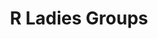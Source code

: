 ---
title: "R Ladies Groups"
layout: "r-ladies-groups"
slug: "r-ladies-groups"

pageHeading: ""
pageDescription: ""

r_ladies_groups:
    - countryName: "Argentina"
      details: 
        - "* Buenos Aires: [R-Ladies Buenos Aires](https://www.meetup.com/rladies-buenos-aires/)"
        - "* Santa Rosa: [R-Ladies Santa Rosa](https://www.meetup.com/rladies-santa-rosa/)"
    - countryName: "Australia"
      details:
        - "* Adelaide: [R-Ladies Adelaide](https://www.meetup.com/rladies-adelaide/)"
        - "* Melbourne: [R-Ladies Melbourne](https://www.meetup.com/R-Ladies-Melbourne/); [@RLadiesAU](https://twitter.com/RLadiesAU)."
    - countryName: "Belgium"
      details: 
        - "* Brussels: [R-Ladies Brussels](https://www.meetup.com/R-Ladies-Brussels/members/)"
    - countryName: "Brazil"
      details:
        - "* Rio-de-Janeiro: [R-Ladies Rio-de-Janeiro](https://www.meetup.com/R-Ladies-Rio-de-Janeiro); [@RLadiesRio](https://twitter.com/RLadiesRio)"
        - "* Belo-Horizonte: [R-Ladies Belo-Horizonte](https://www.meetup.com/pt-BR/rladies-belo-horizonte/); [@RLadiesBH](https://twitter.com/RLadiesBH)"
    - countryName: "France"
      details: 
        - "* Paris: [Paris](https://www.meetup.com/rladies-paris/)"
    - countryName: "Germany"
      details: 
        - "* Berlin: [R-Ladies Berlin](https://www.meetup.com/rladies-berlin/); [@RLadiesBerlin](https://twitter.com/RLadiesBerlin)."
        - "* Munich: [R-Ladies Munich](https://www.meetup.com/rladies-munich)"
    - countryName: "Georgia"
      details: 
        - "* Tbilisi: [R-Ladies Tbilisi](https://www.meetup.com/R-Ladies-Tbilisi/)"
    - countryName: "Ireland"
      details: 
        - "* Dublin: [R-Ladies Dublin](https://www.meetup.com/R-Ladies-Dublin/)"
    - countryName: "Nepal"
      details: 
        - "* Kathmandu: [R-Ladies Kathmandu](https://www.meetup.com/rladies-kathmandu/); [@RLadiesKtm](https://twitter.com/RLadiesKtm)"
    - countryName: "New Zealand"
      details: 
        - "* Auckland: [R-Ladies Auckland](https://www.meetup.com/rladies-auckland/);
        [@RLadiesAKL](https://twitter.com/RLadiesAKL)"
        - "* Christchurch: [R-Ladies Christchurch](https://www.meetup.com/rladies-christchurch/);
        [@RLadiesChch](@RLadiesChch)"
    - countryName: "Norway"
      details: 
        - "* Oslo: [RLadies Oslo](https://www.meetup.com/en-AU/rladies-oslo/); [@RLadies_Oslo](https://twitter.com/RLadies_Oslo)"
    - countryName: "Peru"
      details: 
        - "* Lima: [R-Ladies Lima](https://twitter.com/RLadiesLima)"
    - countryName: "Poland"
      details: 
        - "* Warsaw: [Spotkania Entuzjastów R](https://www.meetup.com/Spotkania-Entuzjastow-R-Warsaw-R-Users-Group-Meetup/)"
    - countryName: "Portugal"
      details: 
        - "* Lisbon: [R-Ladies Lisboa](https://www.meetup.com/R-Ladies-Lisboa/)"
    - countryName: "Romania"
      details: 
        - "* Bucharest: [R-Ladies Bucharest](https://www.meetup.com/rladies-bucharest/); [@RLadies_Buchares](https://twitter.com/rladiesbuchares)"
    - countryName: "South Africa"
      details: 
        - "* Cape Town: [R-Ladies Cape Town](https://www.meetup.com/R-Ladies-Cape-Town/)"
    - countryName: "Spain"
      details: 
        - "* Madrid: [Madrid](https://www.meetup.com/rladies-madrid); [@RLadiesMAD](https://twitter.com/RLadiesMAD)"
        - "* Barcelona: [Barcelona](https://www.meetup.com/es-ES/rladies-barcelona/); [@RLadiesBCN](https://twitter.com/rladiesbcn)"
        - "* Valencia: [Valencia](https://twitter.com/RLadiesValencia)"
    - countryName: "Switzerland"
      details: 
        - "* Lausanne: [R-Ladies Lausanne](https://www.meetup.com/rladies-lausanne/); [@RLadiesLausanne](https://twitter.com/rladieslausanne)"
    - countryName: "Taipei"
      details: 
        - "* Taipei: [R-Ladies Taipei](https://www.meetup.com/R-Ladies-Taipei/)"
    - countryName: "Turkey"
      details: 
        - "* Istanbul: [R-Ladies Istanbul](https://www.meetup.com/R-Ladies-Istanbul/)"
        - "* Izmir: [R-Ladies İzmiR](https://www.meetup.com/R-Ladies-%C4%B0zmiR/)"
    - countryName: "United Kingdom"
      details: 
        - "* London: [R-Ladies London](https://www.meetup.com/rladies-london/)"
        - "* Manchester: R Ladies Manchester; [@RLadiesManchest](https://twitter.com/RLadiesManchest)"
    - countryName: "United States of America"
      details: 
        - "* Los Angeles, CA: [R-Ladies Los Angeles](https://www.meetup.com/rladies-la/)"
        - "* San Francisco, CA: [R-Ladies SF](https://www.meetup.com/rladies-san-francisco/); [@RLadiesSF](https://twitter.com/RLadiesSF)."
        - "* Miami, FL: [R-Ladies Miami](https://www.meetup.com/R-Ladies-Miami/)"
        - "* Orlando, FL: [R-Ladies Orlando](https://www.meetup.com/R-Ladies-Orlando/)"
        - "* Ames, IO: [R-Ladies Ames](https://www.meetup.com/R-Ladies-Ames/); [@RLadiesAmes](https://twitter.com/RLadiesAmes)"
        - "* Chicago, IL: [R-Ladies Chicago](https://www.meetup.com/rladies-chicago/); [@RLadiesChicago](https://twitter.com/RLadiesChicago)"
        - "* Louisville, KY: [R-Ladies Louisville](https://www.meetup.com/rladies-louisville/)"
        - "* Boston, MA: [R-Ladies Boston](https://www.meetup.com/R-Ladies-Boston/)"
        - "* East Lansing, MI: [R-Ladies East Lansing](https://www.meetup.com/rladies-eastlansing); [@RLadiesELansing](https://twitter.com/RLadiesELansing)"
        - "* Buffalo, NY: [R-Ladies Buffalo](https://www.meetup.com/RLadies-Buffalo/)"
        - "* New York, NY: [R-Ladies New York](https://www.meetup.com/rladies-newyork/)"
        - "* Durham, NC: [R-Ladies RTP](https://www.meetup.com/R-Ladies-RTP/)"
        - "* Minneapolis, MN: [R ladies - Twin Cities](https://www.meetup.com/RLadiesTC/)"
        - "* Washington, DC: [R-Ladies DC](https://www.meetup.com/rladies-dc/)"
        - "* Hartford, CT: [R-Ladies Connecticut](https://www.meetup.com/rladies-connecticut/); [@RLadiesCT](https://twitter.com/RLadiesCT)." 
        - "* Columbus, OH: [R-Ladies Columbus](https://www.meetup.com/RLadies-Columbus/)"
        - "* Nashville, TN: [R-Ladies Nashville](https://www.meetup.com/rladies-nashville/)"
        - "* Austin, TX: [R-Ladies Austin](https://meetup.com/rladies-austin)"
        - "* Portland, OR: [R-Ladies PDX](https://www.meetup.com/R-Ladies-PDX/) [@RLadiesPDX](https://twitter.com/RLadiesPDX)"
        - "* San Diego, CA: [R-Ladies San Diego](https://www.meetup.com/rladies-san-diego/) [@RLadiesSanDiego](https://twitter.com/RLadiesSanDiego)"
        - "* Irvine, CA: [R-Ladies Irvine](https://www.meetup.com/rladies-irvine/) [@RLadiesIrvine](https://twitter.com/RLadiesIrvine)"
    - countryName: "Uruguay"
      details:
        - "* Montevideo: [R-Ladies Montevideo](https://www.meetup.com/rladies-montevideo/)"

---